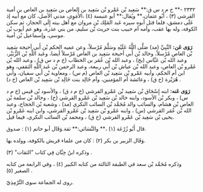 ٢٣٣٢ -** خ م د س ق:** سَعِيد بْن عَمْرو بْن سَعِيد بن العاص بن سَعِيد بن العاص بن أمية القرشي (٣) ، أَبُو عثمان،** ويُقال:** أبو عنبسة (٤) ،الأُمَوِي، مدني الأصل، كان مع أبيه إذ عَلَى دمشق، فلما قتل أبوه سيره عَبد المَلِك بْن مروان مع أهل بيته إِلَى الحجاز، ثم سكن الكوفة، وله بها عقب، وأمه أم حبيب بنت حريث بْن سليم، من بني عذرة، وهو عم أيوب بْن موسى، وإسماعيل بْن أمية.

**رَوَى عَن:** النَّبِيِّ (مد) صَلَّى اللَّهُ عَلَيْهِ وسَلَّمَ مُرْسلاً، وعن عميه الحكم بْن أَبي أحيحة سَعِيد بْن العاص مُرْسلاً، وخالد بْن أَبي أحيحة سَعِيد بن العاص مُرْسلاً أيضا، وعَبد اللَّهِ بْن الزُّبَيْر، وعبد الله بْن عَبَّاس (بخ) ، وعبد الله بْن عُمَر بن الخطاب (خ م د س ق) ، وعبد الله بْن عَمْرو بْن العاص، وعبد الله بْن عياش بْن أَبي ربيعة، وعبد الرحمن بْن عَبد اللَّهِ الثقفي، وهو ابن أم الحكم، وأبيه عَمْرو بْن سَعِيد بْن العاص (م س) ، ومعاوية بْن أَبي سفيان، وأبي هُرَيْرة (خ ق) ، وعائشة أم المؤمنين، وأم خَالِد بنت خَالِد بْن سَعِيد بْن العاص (خ د) .

**رَوَى عَنه:** ابنه إِسْحَاق بْن سَعِيد بْن عَمْرو القرشي (خ م د ق) ، والأسود بْن قيس (خ م د س) ، وبكر بْن الأسود، وابنه خالد بْن سَعِيد بْن عَمْرو القرشي (خ) ، وخالد بْن سلمة بْن العاص بْن هشام، والسائب والد مُحَمَّد بْن السائب النكري (مد) ، وشعبة بْن الحجاج، وعبد الله بْن عُمَر القرشي (س) ، وابنه عَمْرو بْن سَعِيد بْن عَمْرو القرشي، وابن ابنه عَمْرو بْن يحيى بْن سَعِيد بْن عَمْرو القرشي (خ ق) ، ومحمد بْن السائب النكري، فيما قيل.

قال أَبُو زُرْعَة (١) ،** والنَّسَائي:** ثقة.وَقَال أبو حاتم (١) : صدوق.

وَقَال الزبير بن بكر (٢) : كان من علماء قريش بالكوفة، وولده بها.

وذكره ابنُ حِبَّان فِي كتاب "الثقات" (٣) .

وذكره مُحَمَّد بْن سعد في الطبقة الثالثة من كتابه الكبير (٤) ، وفي الرابعة من كتابه الصغير (٥) .

روى له الجماعة سوى التِّرْمِذِيّ.
